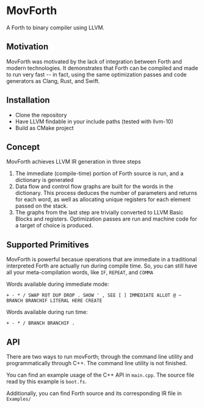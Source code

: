 # MovForth

A Forth to binary compiler using LLVM.

## Motivation
MovForth was motivated by the lack of integration between Forth and modern technologies. It demonstrates that Forth can be compiled and made to run very fast -- in fact, using the same optimization passes and code generators as Clang, Rust, and Swift.


## Installation
- Clone the repository
- Have LLVM findable in your include paths (tested with llvm-10)
- Build as CMake project

## Concept
MovForth achieves LLVM IR generation in three steps
1. The immediate (compile-time) portion of Forth source is run, and a dictionary is generated
2. Data flow and control flow graphs are built for the words in the dictionary. This process deduces the number of parameters and returns for each word, as well as allocating unique registers for each element passed on the stack.
3. The graphs from the last step are trivially converted to LLVM Basic Blocks and registers. Optimization passes are run and machine code for a target of choice is produced.

## Supported Primitives
MovForth is powerful becasue operations that are immediate in a traditional interpreted Forth are actually run during compile time. So, you can still have all your meta-compilation words, like `IF`, `REPEAT`, and `COMMA`

Words available during immediate mode:

```+ - * / SWAP ROT DUP DROP . SHOW ' , SEE [ ] IMMEDIATE ALLOT @ ~ BRANCH BRANCHIF LITERAL HERE CREATE```

Words available during run time:

```+ - * / BRANCH BRANCHIF . ```

## API
There are two ways to run movForth; through the command line utility and programmatically through C++. The command line utility is not finished.

You can find an example usage of the C++ API in `main.cpp`. The source file read by this example is `boot.fs`.

Additionally, you can find Forth source and its corresponding IR file in `Examples/`
